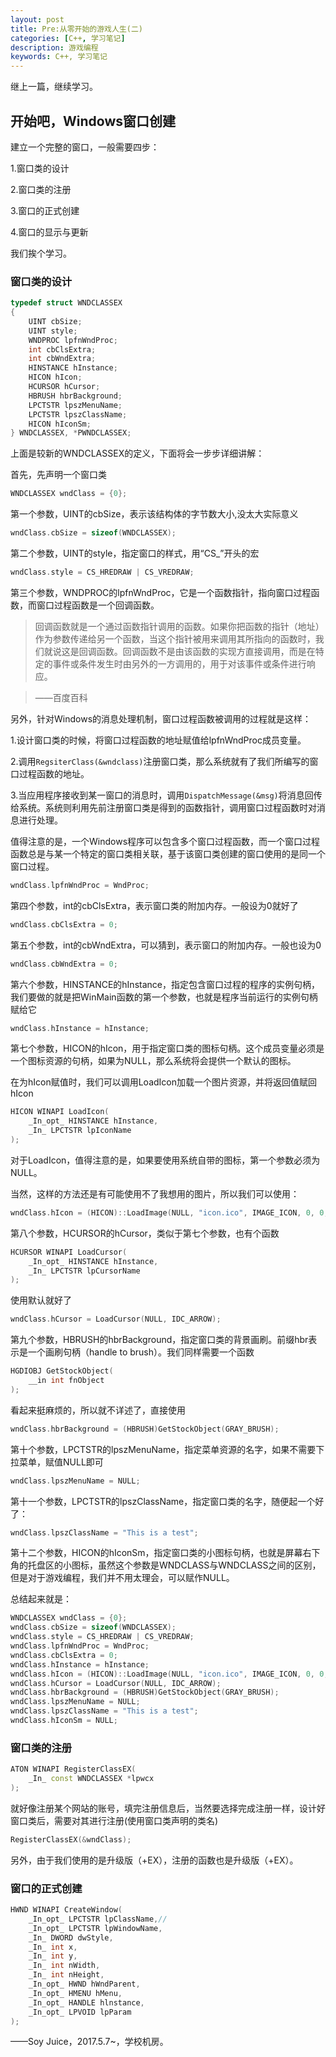 ```yaml
---
layout: post
title: Pre:从零开始的游戏人生(二)
categories: [C++, 学习笔记]
description: 游戏编程
keywords: C++, 学习笔记
---
```


继上一篇，继续学习。

## 开始吧，Windows窗口创建

建立一个完整的窗口，一般需要四步：

1.窗口类的设计

2.窗口类的注册

3.窗口的正式创建

4.窗口的显示与更新

我们挨个学习。

### 窗口类的设计

``` cpp
typedef struct WNDCLASSEX 
{
	UINT cbSize;
	UINT style;
	WNDPROC lpfnWndProc;
	int cbClsExtra;
	int cbWndExtra;
	HINSTANCE hInstance;
	HICON hIcon;
	HCURSOR hCursor;
	HBRUSH hbrBackground;
	LPCTSTR lpszMenuName;
	LPCTSTR lpszClassName;
	HICON hIconSm;
} WNDCLASSEX, *PWNDCLASSEX;
```

上面是较新的WNDCLASSEX的定义，下面将会一步步详细讲解：

首先，先声明一个窗口类

``` cpp
WNDCLASSEX wndClass = {0};
```

第一个参数，UINT的cbSize，表示该结构体的字节数大小,没太大实际意义

``` cpp
wndClass.cbSize = sizeof(WNDCLASSEX);
```

第二个参数，UINT的style，指定窗口的样式，用“CS_”开头的宏

``` cpp
wndClass.style = CS_HREDRAW | CS_VREDRAW;
```

第三个参数，WNDPROC的lpfnWndProc，它是一个函数指针，指向窗口过程函数，而窗口过程函数是一个回调函数。

> 回调函数就是一个通过函数指针调用的函数。如果你把函数的指针（地址）作为参数传递给另一个函数，当这个指针被用来调用其所指向的函数时，我们就说这是回调函数。回调函数不是由该函数的实现方直接调用，而是在特定的事件或条件发生时由另外的一方调用的，用于对该事件或条件进行响应。

> ——百度百科

另外，针对Windows的消息处理机制，窗口过程函数被调用的过程就是这样：

1.设计窗口类的时候，将窗口过程函数的地址赋值给lpfnWndProc成员变量。

2.调用`RegsiterClass(&wndclass)`注册窗口类，那么系统就有了我们所编写的窗口过程函数的地址。

3.当应用程序接收到某一窗口的消息时，调用`DispatchMessage(&msg)`将消息回传给系统。系统则利用先前注册窗口类是得到的函数指针，调用窗口过程函数时对消息进行处理。

值得注意的是，一个Windows程序可以包含多个窗口过程函数，而一个窗口过程函数总是与某一个特定的窗口类相关联，基于该窗口类创建的窗口使用的是同一个窗口过程。

``` cpp
wndClass.lpfnWndProc = WndProc;
```

第四个参数，int的cbClsExtra，表示窗口类的附加内存。一般设为0就好了

``` cpp
wndClass.cbClsExtra = 0;
```

第五个参数，int的cbWndExtra，可以猜到，表示窗口的附加内存。一般也设为0

``` cpp
wndClass.cbWndExtra = 0;
```

第六个参数，HINSTANCE的hInstance，指定包含窗口过程的程序的实例句柄，我们要做的就是把WinMain函数的第一个参数，也就是程序当前运行的实例句柄赋给它

``` cpp
wndClass.hInstance = hInstance;
```

第七个参数，HICON的hIcon，用于指定窗口类的图标句柄。这个成员变量必须是一个图标资源的句柄，如果为NULL，那么系统将会提供一个默认的图标。

在为hIcon赋值时，我们可以调用LoadIcon加载一个图片资源，并将返回值赋回hIcon

``` cpp
HICON WINAPI LoadIcon(
	_In_opt_ HINSTANCE hInstance,
	_In_ LPCTSTR lpIconName
);
```

对于LoadIcon，值得注意的是，如果要使用系统自带的图标，第一个参数必须为NULL。

当然，这样的方法还是有可能使用不了我想用的图片，所以我们可以使用：

``` cpp
wndClass.hIcon = (HICON)::LoadImage(NULL, "icon.ico", IMAGE_ICON, 0, 0, LR_DEFAULTSIZE | LR_LOADFROMFILE);
```

第八个参数，HCURSOR的hCursor，类似于第七个参数，也有个函数

``` cpp
HCURSOR WINAPI LoadCursor(
	_In_opt_ HINSTANCE hInstance,
	_In_ LPCTSTR lpCursorName
);
```

使用默认就好了

``` cpp
wndClass.hCursor = LoadCursor(NULL, IDC_ARROW);
```

第九个参数，HBRUSH的hbrBackground，指定窗口类的背景画刷。前缀hbr表示是一个画刷句柄（handle to brush）。我们同样需要一个函数

``` cpp
HGDIOBJ GetStockObject(
	__in int fnObject
);
```

看起来挺麻烦的，所以就不详述了，直接使用

``` cpp
wndClass.hbrBackground = (HBRUSH)GetStockObject(GRAY_BRUSH);
```

第十个参数，LPCTSTR的lpszMenuName，指定菜单资源的名字，如果不需要下拉菜单，赋值NULL即可

``` cpp
wndClass.lpszMenuName = NULL;
```

第十一个参数，LPCTSTR的lpszClassName，指定窗口类的名字，随便起一个好了：

``` cpp
wndClass.lpszClassName = "This is a test";
```

第十二个参数，HICON的hIconSm，指定窗口类的小图标句柄，也就是屏幕右下角的托盘区的小图标，虽然这个参数是WNDCLASS与WNDCLASS之间的区别，但是对于游戏编程，我们并不用太理会，可以赋作NULL。

总结起来就是：

``` cpp
WNDCLASSEX wndClass = {0};
wndClass.cbSize = sizeof(WNDCLASSEX);
wndClass.style = CS_HREDRAW | CS_VREDRAW;
wndClass.lpfnWndProc = WndProc;
wndClass.cbClsExtra = 0;
wndClass.hInstance = hInstance;
wndClass.hIcon = (HICON)::LoadImage(NULL, "icon.ico", IMAGE_ICON, 0, 0, LR_DEFAULTSIZE | LR_LOADFROMFILE);
wndClass.hCursor = LoadCursor(NULL, IDC_ARROW);
wndClass.hbrBackground = (HBRUSH)GetStockObject(GRAY_BRUSH);
wndClass.lpszMenuName = NULL;
wndClass.lpszClassName = "This is a test";
wndClass.hIconSm = NULL;
```

### 窗口类的注册

``` cpp
ATON WINAPI RegisterClassEX(
	_In_ const WNDCLASSEX *lpwcx
);
```

就好像注册某个网站的账号，填完注册信息后，当然要选择完成注册一样，设计好窗口类后，需要对其进行注册(使用窗口类声明的类名)

``` cpp
RegisterClassEX(&wndClass);
```

另外，由于我们使用的是升级版（+EX），注册的函数也是升级版（+EX）。

### 窗口的正式创建

``` cpp
HWND WINAPI CreateWindow(
	_In_opt_ LPCTSTR lpClassName,//
	_In_opt_ LPCTSTR lpWindowName,
	_In_ DWORD dwStyle,
	_In_ int x,
	_In_ int y,
	_In_ int nWidth,
	_In_ int nHeight,
	_In_opt_ HWND hWndParent,
	_In_opt_ HMENU hMenu,
	_In_opt_ HANDLE hlnstance,
	_In_opt_ LPVOID lpParam
);
```



——Soy Juice，2017.5.7~，学校机房。